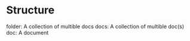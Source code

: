 # Structure
folder: A collection of multible docs
docs: A collection of multible doc(s)
doc: A document